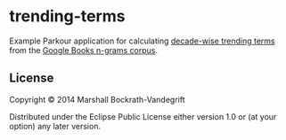 # trending-terms

Example Parkour application for calculating [decade-wise trending terms][terms]
from the [Google Books n-grams corpus][corpus].

## License

Copyright © 2014 Marshall Bockrath-Vandegrift

Distributed under the Eclipse Public License either version 1.0 or (at
your option) any later version.

[terms]: http://aws.amazon.com/articles/5249664154115844
[corpus]: http://aws.amazon.com/datasets/8172056142375670
